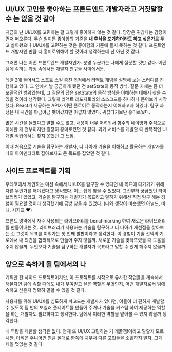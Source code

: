 ## UI/UX 고민을 좋아하는 프론트엔드 개발자라고 거짓말할 수 는 없을 것 같아

지금의 난 UI/UX를 고민하는 걸 그렇게 좋아하지 않는 것 같다. 당장은 귀찮다는 감정이 먼저 떠오른다. 무슨 일이든 좋아함의 기준을 **내 휴식을 포기하더라도 하고 싶은가**로 두고 살아왔으나 UI/UX를 고민하는 것은 좋아함의 기준에 들지 못하는 것 같다. 프론트엔드 개발자인 만큼 더 흥미로워해야 할 것이라 생각하는데 난 아닌 것 같다.

그러면 나는 어떤 프론트엔드 개발자인가. 분명 누군가는 나에게 질문할 것만 같다. 어떤 팀에 속하는 과정 속에서든 개발자 친구들 사이에서든.

레벨 2에 들어서고 소프트 스킬 증진 목적에서 리액트 개념을 설명해 보는 스터디를 진행하고 있다. 그 안에서 날 궁금하게 했던 건 setState의 동작 방식. 질문 자체는 좀 더 포괄적인 범위였는데, 그 질문의 답은 setState의 동작 방식을 이해하는 데에서 찾을 수 있을 것이라 생각했다. 그렇게 리액트 레포지토리의 소스코드를 하나하나 뜯어보기 시작했다. React가 제공하는 API가 어떤 플로어로 동작하는지 이해하고자 하였다. 탐구 과정은 내 시간을 야금야금 뺏어갔지만 아깝지 않았다. 귀찮다기보단 흥미로웠다.

많은 시간을 들였다고 말할 수도 없고, 내용이 너무 어려워서 함수의 네이밍과 주석으로 이해한 게 전부이지만 굉장히 흥미로웠던 것 같다. 과거 서비스를 개발할 때 반복적인 UI 개발 작업에서는 찾지 못했던 그 느낌.

이때 처음으로 기술을 탐구하는 개발자, 더 나아가 기술을 이해하고 활용하는 개발자를 나의 아이덴티티로 잡아보자고 큰 목표를 잡았던 것 같다.

## 사이드 프로젝트를 기획

우테코에서 제안하는 미션 속에서 UI/UX를 탐구할 수 있다면 내 목표에 다가가기 위해 다른 무언가를 해야겠다고 생각했다. 이는 쉽게 찾을 수 있었다. 그전부터 궁금했던 라이브러리가 있었고, 기술을 탐구하는 개발자가 목표라고 말하기 위해선 직접 탐구 해본 경험이 필요할 것이라 생각했기에 금방 찾을 수 있었다. (나와 생각이 비슷했던 아널드, 비녀, 시지프 ❤️)

프론트 영역에서 자주 사용되는 라이브러리를 benchmarking 하여 새로운 라이브러리를 만들어내는 것. 라이브러리가 사용하는 기술을 탐구하고 더 나아가 개선점을 찾아보는 것 그것이 목표를 이뤄가는 첫 번째 발판이라고 생각한다. 이 경험이 기술 선택의 기로에서 내 의견을 합리적으로 만들어 주지 않을까. 새로운 기술을 맞닥뜨렸을 때 도움을 주지 않을까. 무엇보다 기술을 탐구하는 개발자가 목표라고 말할 수 있게 해주지 않을까.

## 앞으로 속하게 될 팀에서의 나

기획만 한 사이드 프로젝트이지만, 이 프로젝트를 시작으로 유사한 작업들을 계속해서 해본다면 팀에 속할 때에도 내가 부여받고 싶은 역할은 무엇인지, 어떤 개발자로서 팀에 속하고 싶은지 명확히 말할 수 있을 것 같다.

사용자를 위해 UI/UX를 심도하게 파고드는 개발자가 있다면, 이들이 더 편하게 개발할 수 있도록 팀 만의 보일러 플레이트를 만들어 주거나 기술을 커스텀 하여 제공하는 역할을 하는 개발자도 필요하다고 생각한다. 팀에서 이러한 역할을 맡아볼 수 있지 않을까 생각한다.

내 역량을 제한할 생각은 없다. 언제 또 UI/UX 고민하는 거 개꿀잼!이라고 말할지 모르니깐. 아직은 주니어인 만큼 절대로 한쪽에 치우쳐 다른 고민들을 소홀하지 말자. 그게 제일 멋없는 것 같다.
